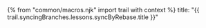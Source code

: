 {% from "common/macros.njk" import trail with context %}
<frontmatter>
title: "{{ trail.syncingBranches.lessons.syncByRebase.title }}"
</frontmatter>

<include src="unit-inPage-asFlat.md" boilerplate />